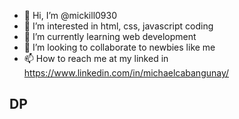 - 👋 Hi, I’m @mickill0930
- 👀 I’m interested in html, css, javascript coding
- 🌱 I’m currently learning web development
- 💞️ I’m looking to collaborate to newbies like me
- 📫 How to reach me at my linked in https://www.linkedin.com/in/michaelcabangunay/



## DP


<!---
mickill0930/mickill0930 is a ✨ special ✨ repository because its `README.md` (this file) appears on your GitHub profile.
You can click the Preview link to take a look at your changes.
--->

